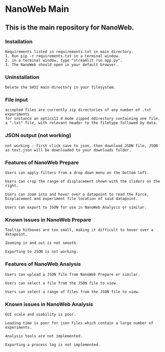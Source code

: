 # NanoWeb Main
## This is the main repository for NanoWeb.

### Installation
    Requirements listed in requirements.txt in main directory. 
    1. Run pip -r requirements.txt in a terminal window.
    2. in a terminal window, type "streamlit run app.py".
    3. The NanoWeb should open in your default browser.
### Uninstallation
    Delete the SH32 main directory in your filesystem.
### File input
    accepted files are currently zip directories of any number of .txt experiments
    for instance an optics11 d mode zipped ddirectory containing one file, 
    a ".txt" file, with relevant header to the filetype followed by data.
### JSON output (not working)
    not working - first click save to json, then download JSON file, JSON as test.json will be downloaded to your downloads folder.
### Features of NanoWeb Prepare 

	Users can apply filters from a drop down menu on the bottom left.	

	Users can crop the range of displacement shown with the sliders on the right.
    
    Users can zoom into and hover over a datapoint to read the Force, Displacement and experiment file location of said datapoint.	

	Users can export to JSON for use in NanoWeb Analysis or similar.
### Known issues in NanoWeb Prepare

    Tooltip hitboxes are too small, making it difficult to hover over a datapoint.

    Zooming in and out is not smooth.
    
    Exporting to JSON is not working.
### Features of NanoWeb Analysis

    Users can upload a JSON file from NanoWeb Prepare or similar.

    Users can select a file from the JSON file to view.

    Users can select a range of files from the JSON file to view.
### Known issues in NanoWeb Analysis

    GUI scale and usability is poor.
    
    Loading time is poor for json files which contain a large number of experiments.

    Analysis tools are not implemented.

    Exporting a process log is not implemented.